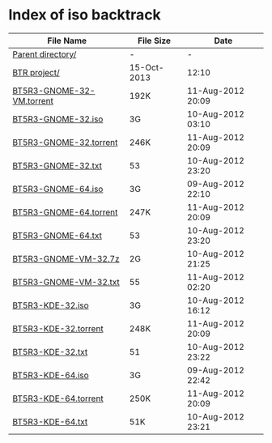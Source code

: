 Index of iso backtrack
========================

| File Name | File Size | Date |
| --------- | --------- | ---- |
| [Parent directory/](http://repo.ugm.ac.id/iso/) | - | - |
| [BTR project/](http://repo.ugm.ac.id/iso/backtrack/project/) | 15-Oct-2013 | 12:10 |
| [BT5R3-GNOME-32-VM.torrent](http://repo.ugm.ac.id/iso/backtrack/BT5R3-GNOME-32-VM.torrent) | 192K | 11-Aug-2012 20:09 | 
| [BT5R3-GNOME-32.iso](http://repo.ugm.ac.id/iso/backtrack/BT5R3-GNOME-32.iso) | 3G | 10-Aug-2012 03:10 | 
| [BT5R3-GNOME-32.torrent](http://repo.ugm.ac.id/iso/backtrack/BT5R3-GNOME-32.torrent) | 246K | 11-Aug-2012 20:09 |
| [BT5R3-GNOME-32.txt](http://repo.ugm.ac.id/iso/backtrack/BT5R3-GNOME-32.txt) | 53 | 10-Aug-2012 23:20 |
| [BT5R3-GNOME-64.iso](http://repo.ugm.ac.id/iso/backtrack/BT5R3-GNOME-64.iso) | 3G | 09-Aug-2012 22:10 |
| [BT5R3-GNOME-64.torrent](http://repo.ugm.ac.id/iso/backtrack/BT5R3-GNOME-64.torrent) | 247K | 11-Aug-2012 20:09 |
| [BT5R3-GNOME-64.txt](http://repo.ugm.ac.id/iso/backtrack/BT5R3-GNOME-64.txt) | 53 | 10-Aug-2012 23:20 |
| [BT5R3-GNOME-VM-32.7z](http://repo.ugm.ac.id/iso/backtrack/BT5R3-GNOME-VM-32.7z) | 2G |10-Aug-2012 21:25 |
| [BT5R3-GNOME-VM-32.txt](http://repo.ugm.ac.id/iso/backtrack/BT5R3-GNOME-VM-32.txt) | 55 | 11-Aug-2012 02:20
| [BT5R3-KDE-32.iso](http://repo.ugm.ac.id/iso/backtrack/BT5R3-KDE-32.iso) | 3G | 10-Aug-2012 16:12 |
| [BT5R3-KDE-32.torrent](http://repo.ugm.ac.id/iso/backtrack/BT5R3-KDE-32.torrent) | 248K | 11-Aug-2012 20:09 |
| [BT5R3-KDE-32.txt](http://repo.ugm.ac.id/iso/backtrack/BT5R3-KDE-32.txt) | 51 | 10-Aug-2012 23:22 |
| [BT5R3-KDE-64.iso](http://repo.ugm.ac.id/iso/backtrack/BT5R3-KDE-64.iso) | 3G | 09-Aug-2012 22:42 |
| [BT5R3-KDE-64.torrent](http://repo.ugm.ac.id/iso/backtrack/BT5R3-KDE-64.torrent) | 250K | 11-Aug-2012 20:09 |
| [BT5R3-KDE-64.txt](http://repo.ugm.ac.id/iso/backtrack/BT5R3-KDE-64.txt) | 51K | 10-Aug-2012 23:21 |

